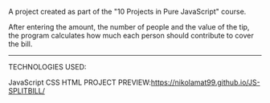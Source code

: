 A project created as part of the "10 Projects in Pure JavaScript" course.

After entering the amount, the number of people and the value of the tip, the program calculates how much each person should contribute to cover the bill.

_____________________

TECHNOLOGIES USED:

JavaScript
CSS
HTML
PROJECT PREVIEW:https://nikolamat99.github.io/JS-SPLITBILL/
